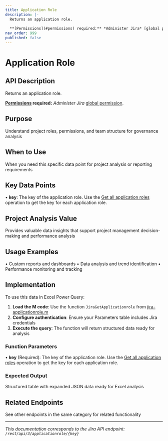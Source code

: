 ```yaml
---
title: Application Role
description: |-
  Returns an application role.
  
  **[Permissions](#permissions) required:** *Administer Jira* [global permission](https://confluence.atlassian.com/x/x4dKLg).
nav_order: 999
published: false
---
```


# Application Role

## API Description
Returns an application role.

**[Permissions](#permissions) required:** *Administer Jira* [global permission](https://confluence.atlassian.com/x/x4dKLg).

## Purpose
Understand project roles, permissions, and team structure for governance analysis

## When to Use
When you need this specific data point for project analysis or reporting requirements

## Key Data Points
• **key**: The key of the application role. Use the [Get all application roles](#api-rest-api-3-applicationrole-get) operation to get the key for each application role.

## Project Analysis Value
Provides valuable data insights that support project management decision-making and performance analysis

## Usage Examples
• Custom reports and dashboards
• Data analysis and trend identification
• Performance monitoring and tracking

## Implementation
To use this data in Excel Power Query:

1. **Load the M code**: Use the function `JiraGetApplicationrole` from [jira-applicationrole.m](../assets/jira-applicationrole.m)
2. **Configure authentication**: Ensure your Parameters table includes Jira credentials
3. **Execute the query**: The function will return structured data ready for analysis

### Function Parameters
• **key** (Required): The key of the application role. Use the [Get all application roles](#api-rest-api-3-applicationrole-get) operation to get the key for each application role.

### Expected Output
Structured table with expanded JSON data ready for Excel analysis

## Related Endpoints
See other endpoints in the same category for related functionality

---
*This documentation corresponds to the Jira API endpoint: `/rest/api/3/applicationrole/{key}`*
